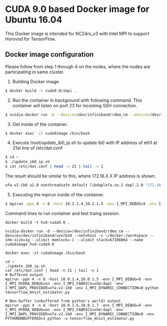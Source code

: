 # CUDA 9.0 based Docker image for Ubuntu 16.04
This Docker image is intended for NC24rs_v3 with Intel MPI to support Horovod for TensorFlow.

## Docker image configuration
Please follow from step 1 through 4 on the nodes, where the nodes are participating in same cluster.

1. Building Docker image.
```bash
$ docker build -t cuda9.0/impi .
```
2. Run the container in background with following command.
This container will listen on port 23 for incoming SSH connection.
```bash
$ nvidia-docker run -d --device=/dev/infiniband/rdma_cm --device=/dev/infiniband/uverbs0 --net=host -v ~/nfsshare:/workspace --shm-size=1g --ulimit memlock=-1 --ulimit stack=67108864 --name cuda9image cuda9.0/impi
```
3. Get inside of the container.
```bash
$ docker exec -it cuda9image /bin/bash
```
4. Execute /root/update_ib0_ip.sh to update ib0 with IP address of eth1 at 21st line of /etc/dat.conf
```bash
$ cd ~
$ ./update_ib0_ip.sh
$ cat /etc/dat.conf | head -n 21 | tail -n 1
```
  The result should be similar to this, where 172.16.X.X IP address is shown.
  ```bash
  ofa-v2-ib0 u2.0 nonthreadsafe default libdaplofa.so.2 dapl.2.0 "172.16.1.3 0" ""
  ```
5. Executing the mpirun inside of the container.
```bash
$ mpirun -ppn 4 -n 8 -host 10.2.1.4,10.2.1.5 -env I_MPI_DEBUG=9 -env I_MPI_HYDRA_DEBUG=on -env CUDA_VISIBLE_DEVICES=0,1,2,3 -env I_MPI_FABRICS=dapl -env I_MPI_DAPL_PROVIDER=ofa-v2-ib0 -env I_MPI_DYNAMIC_CONNECTION=0 python tensorflow_mnist_estimator.py
```

Command lines to run container and test traing session.
```
docker build -t hvd-cuda9.0 .

nvidia-docker run -d --device=/dev/infiniband/rdma_cm --device=/dev/infiniband/uverbs0 --net=host -v ~/docker:/workspace --shm-size=1g --ulimit memlock=-1 --ulimit stack=67108864 --name cuda9image hvd-cuda9.0

docker exec -it cuda9image /bin/bash

cd ~
./update_ib0_ip.sh
cat /etc/dat.conf | head -n 21 | tail -n 1
# Buffered output
mpirun -ppn 4 -n 8 -host 10.0.1.4,10.0.1.5 -env I_MPI_DEBUG=9 -env I_MPI_HYDRA_DEBUG=on -env I_MPI_FABRICS=shm:dapl -env I_MPI_DAPL_PROVIDER=ofa-v2-ib0 -env I_MPI_DYNAMIC_CONNECTION=0 python tensorflow_mnist_estimator.py

# Non-buffer (unbuffered from python's world) output
mpirun -ppn 4 -n 8 -host 10.0.1.6,10.0.1.7 -env I_MPI_DEBUG=9 -env I_MPI_HYDRA_DEBUG=on -env I_MPI_FABRICS=shm:dapl -env I_MPI_DAPL_PROVIDER=ofa-v2-ib0 -env I_MPI_DYNAMIC_CONNECTION=0 -env PYTHONUNBUFFERED=1 python -u tensorflow_mnist_estimator.py
```
